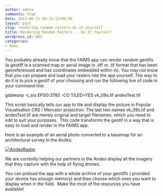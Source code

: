 ```yaml
---
author: adela
comments: true
date: 2013-06-21 00:15:13+00:00
layout: post
slug: rendering-random-rasters-do-it-yourself
title: Rendering Random Rasters  - Do It Yourself
wordpress_id: 983
categories:
- News
---
```


You probably already know that the FAIMS app can render random geotifs (a geotiff is a scanned map or aerial image in .tiff or .tif format that has been georeferenced and has coordinates embedded within in). You may not know that you can prepare and load your rasters into the app yourself. The way to do it is to pick a geotif of your choosing and run the following line of code in your command line:

gdalwarp -t_srs EPSG:3785 -CO TILED=YES vk_09s.tif andesTest.tif

This script basically tells our app to tile and display the picture in Popular Visualisation CRS / Mercator projection. The last two names vk_09s.tif and andesTest.tif are merely original and target filenames, which you need to edit to suit your purposes.  This code transforms the geotif in a way that is easy to load and render in the FAIMS app.

Here is an example of an aerial photo converted to a basemap for an architectural survey in the Andes:

[![AndesRaster](http://www.fedarch.org/wordpress/wp-content/uploads//2013/06/AndesRaster-576x1024.png)](wp-content/uploads//2013/06/AndesRaster.png)

We are currently helping our partners in the Andes display all the imagery that they capture with the help of flying drones.

You can preload the app with a whole archive of your geotiffs ( provided your device has enough memory) and then choose which ones you want to display when in the field.  Make the most of the resources you have available!
